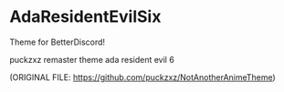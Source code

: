 # AdaResidentEvilSix

Theme for BetterDiscord!

puckzxz remaster theme ada resident evil 6






(ORIGINAL FILE: https://github.com/puckzxz/NotAnotherAnimeTheme)
